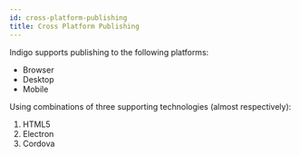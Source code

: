```yaml
---
id: cross-platform-publishing
title: Cross Platform Publishing
---
```


Indigo supports publishing to the following platforms:

- Browser
- Desktop
- Mobile

Using combinations of three supporting technologies (almost respectively):

1. HTML5
2. Electron
3. Cordova
